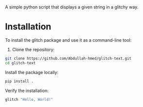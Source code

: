 A simple python script that displays a given string in a glitchy way.

# Installation
To install the glitch package and use it as a command-line tool:

1. Clone the repository:

```bash
git clone https://github.com/Abdullah-hmed/glitch-text.git
cd glitch-text
```
Install the package locally:

```bash
pip install .
```
Verify the installation:

```bash
glitch "Hello, World!"
```